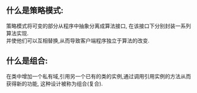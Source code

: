 
## 什么是策略模式:
策略模式将可变的部分从程序中抽象分离成算法接口, 在该接口下分别封装一系列算法实现.	
并使他们可以互相替换,从而导致客户端程序独立于算法的改变.

## 什么是组合:
在类中增加一个私有域,引用另一个已有的类的实例,通过调用引用实例的方法从而获得新的功能,
这种设计被称为组合(复合).

